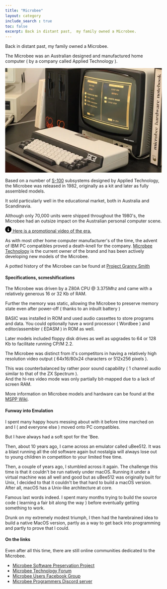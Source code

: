 ```yaml
---
title: "Microbee"
layout: category
include_search : true
toc: false
excerpt: Back in distant past,  my family owned a Microbee. 
---
```

Back in distant past,  my family owned a Microbee. 

The Microbee was an Australian designed and manufactured home computer ( by a company called Applied Technology ).

<!--<img src="/assets/images/microbee_64.webp" alt="Microbee CIAB">-->
![Microbee Computer in a Book](/assets/images/microbee_64.webp "Microbee Computer in a Book")

Based on a number of <a href="https://en.wikipedia.org/wiki/S-100_bus">S-100</a> subsystems designed by Applied Technology,  the Microbee was released in 1982, originally as a kit and later as fully assembled models.

It sold particularly well in the educational market, both in Australia and Scandinavia.

Although only 70,000 units were shipped throughout the 1980's,  the Microbee had an outsize impact on the Australian personal computer scene.

<div class="callout"><img src="/assets/images/info-circle.svg" style="height: 20px; margin-top: -5px;fill: darkslateblue;"><a href="https://www.youtube.com/watch?v=c_KnOJ9JUcc" alt="Microbee promotional video"> Here is a promotional video of the era.</a></div>

As with most other home computer manufacturer's of the time,  the advent of IBM PC compatibles proved a death-knell for the company.
[Microbee Technology](https://microbeetechnology.com.au "Microbee Technology") is the current owner of the brand and has been actively developing new models of the Microbee.

A potted history of the Microbee can be found at [Project Granny Smith](https://www.smh.com.au/technology/secret-of-project-granny-smith-20050712-gdlo0m.html "Project Granny Smith")

#### Specifications, scmeshifications

The Microbee was driven by a Z80A CPU @ 3.375Mhz and came with a relatively generous 16 or 32 Kb of RAM.

Further the memory was static, allowing the Microbee to preserve memory state even after power-off ( thanks to an inbuilt battery )

BASIC was installed in ROM and used audio cassettes to store programs and data.
You could optionally have a word processor ( Wordbee ) and editor/assembler ( EDASM ) in ROM as well. 

Later models included floppy disk drives as well as upgrades to 64 or 128 Kb to facilitate running CP/M 2.2.

The Microbee was distinct from it's competitors in having a relatively high resolution video output ( 64x16/80x24 characters or 512x256 pixels ).

This was counterbalanced by rather poor sound capability ( 1 channel audio similar to that of the ZX Spectrum ).  
And the hi-res video mode was only partially bit-mapped due to a lack of screen RAM.

More information on Microbee models and hardware can be found at the [MSPP Wiki](https://www.microbee-mspp.org/wiki/tiki-index.php "MSPP Wiki").

#### Funway into Emulation

I spent many happy hours messing about with it before time marched on and I ( and everyone else ) moved onto PC compatibles.

But I have always had a soft spot for the 'Bee.

Then, about 10 years ago, I came across an emulator called uBee512.
It was a blast running all the old software again but nostalgia will always lose out to young children in competition to your limited free time.

Then, a couple of years ago, I stumbled across it again. The challenge this time is that it couldn't be run natively under macOS.  Running it under a virtual machine was all well and good but as uBee512 was originally built for Unix,  I decided to that it couldn't be that hard to build a macOS version.  After all,  macOS has a Unix-like architecture at core.

Famous last words indeed.  I spent many months trying to build the source code ( learning a fair bit along the way ) before eventually getting something to work.

Drunk on my extremely modest triumph,  I then had the harebrained idea to build a native MacOS version, partly as a way to get back into programming and partly to prove that I could.

#### On the links

Even after all this time,  there are still online communities dedicated to the Microbee.

- [Microbee Software Preservation Project](https://microbee-mspp.org/forum/index.php "Microbee Software Preservation Project")
- [Microbee Technology Forum](https://microbeetechnology.com.au/forum/ "Microbee Technology Forum")
- [Microbee Users Facebook Group](https://www.facebook.com/groups/100158753790849/ "Microbee Users Facebook Group")
- [Microbee Programmers Discord server](https://discord.gg/FTe93hNw "Microbee Programmers Discord server")

